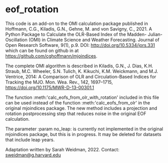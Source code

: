 # eof_rotation

This code is an add-on to the OMI calculation package published in Hoffmann, C.G., Kiladis, G.N., Gehne, M. and von Savigny, C., 2021. 
A Python Package to Calculate the OLR-Based Index of the Madden- Julian-Oscillation (OMI) in Climate Science and Weather Forecasting. 
Journal of Open Research Software, 9(1), p.9. DOI: http://doi.org/10.5334/jors.331
which can be found on github in at https://github.com/cghoffmann/mjoindices. 

The complete OMI algorithm is described in Kiladis, G.N., J. Dias, K.H. Straub, M.C. Wheeler, S.N. Tulich, K. Kikuchi, K.M.
Weickmann, and M.J. Ventrice, 2014: A Comparison of OLR and Circulation-Based Indices for Tracking the MJO.
Mon. Wea. Rev., 142, 1697–1715, https://doi.org/10.1175/MWR-D-13-00301.1

The function :meth:'calc_eofs_from_olr_with_rotation' included in this file can be used instead of the function 
:meth:'calc_eofs_from_olr' in the original mjoindices package. The new method includes a projection and rotation postprocessing
step that reduces noise in the original EOF calculation. 

The parameter :param no_leap: is currently not implemented in the original mjoindices package, but this is in progress. It may be
deleted for datasets that include leap years. 

Adaptation written by Sarah Weidman, 2022. Contact: sweidman@g.harvard.edu

